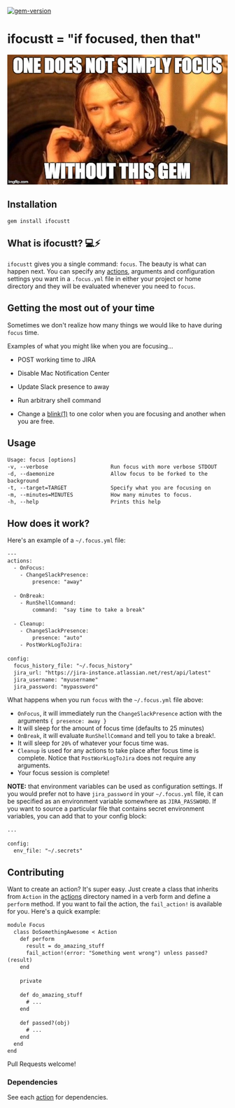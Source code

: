 [![gem-version](https://badge.fury.io/rb/ifocustt.svg)](https://badge.fury.io/rb/ifocustt)
# ifocustt = "if focused, then that"

![one-does-not-simply-focus](./assets/focus.jpg)

## Installation

```
gem install ifocustt
```

## What is ifocustt? :computer::zap:

`ifocustt` gives you a single command: `focus`.  The beauty is what can happen next.  You can specify any [actions](./lib/focus/actions), arguments and configuration settings you want in a `.focus.yml` file in either your project or home directory and they will be evaluated whenever you need to `focus`.

## Getting the most out of your time

Sometimes we don't realize how many things we would like to have during `focus` time.

Examples of what you might like when you are focusing...

* POST working time to JIRA

* Disable Mac Notification Center

* Update Slack presence to away

* Run arbitrary shell command

* Change a [blink(1)](https://blink1.thingm.com/) to one color when you are focusing and another when you are free.

## Usage

```
Usage: focus [options]
-v, --verbose                    Run focus with more verbose STDOUT
-d, --daemonize                  Allow focus to be forked to the background
-t, --target=TARGET              Specify what you are focusing on
-m, --minutes=MINUTES            How many minutes to focus.
-h, --help                       Prints this help

```

## How does it work?

 Here's an example of a `~/.focus.yml` file:

```
---
actions:
  - OnFocus:
    - ChangeSlackPresence:
        presence: "away"

  - OnBreak:
    - RunShellCommand:
        command:  "say time to take a break"

  - Cleanup:
    - ChangeSlackPresence:
        presence: "auto"
    - PostWorkLogToJira:

config:
  focus_history_file: "~/.focus_history"
  jira_url: "https://jira-instance.atlassian.net/rest/api/latest"
  jira_username: "myusername"
  jira_password: "mypassword"
```
What happens when you run `focus` with the `~/.focus.yml` file above:

- `OnFocus`, it will immediately run the `ChangeSlackPresence` action with the arguments `{ presence: away }`
- It will sleep for the amount of focus time (defaults to 25 minutes)
- `OnBreak`, it will evaluate `RunShellCommand` and tell you to take a break!.
- It will sleep for `20%` of whatever your focus time was.
- `Cleanup` is used for any actions to take place after focus time is complete.  Notice that `PostWorkLogToJira` does not require any arguments.
- Your focus session is complete!

**NOTE:** that environment variables can be used as configuration settings.  If you would prefer not to have `jira_password` in your `~/.focus.yml` file, it can be specified as an environment variable somewhere as `JIRA_PASSWORD`. If you want to source a particular file that contains secret environment variables, you can add that to your config block:

```
...

config:
  env_file: "~/.secrets"
```

## Contributing

Want to create an action? It's super easy.  Just create a class that inherits from `Action` in the [actions](./lib/focus/actions) directory named in a verb form and define a `perform` method. If you want to fail the action, the `fail_action!` is available for you. Here's a quick example:

```
module Focus
  class DoSomethingAwesome < Action
    def perform
      result = do_amazing_stuff
      fail_action!(error: "Something went wrong") unless passed?(result)
    end

    private

    def do_amazing_stuff
      # ...
    end

    def passed?(obj)
      # ...
    end
  end
end
```

Pull Requests welcome!

### Dependencies

See each [action](./lib/focus/actions) for dependencies.

